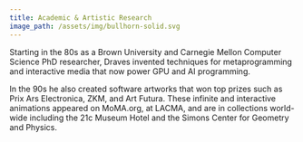 ```yaml
---
title: Academic & Artistic Research
image_path: /assets/img/bullhorn-solid.svg
---
```


<p>Starting in the 80s as a Brown University and Carnegie Mellon Computer Science PhD researcher, Draves invented techniques for metaprogramming and interactive media that now power GPU and AI programming.</p>
<p>In the 90s he also created software artworks that won top prizes such as Prix Ars Electronica, ZKM, and Art Futura. These infinite and interactive animations appeared on MoMA.org, at LACMA, and are in collections world-wide including the 21c Museum Hotel and the Simons Center for Geometry and Physics.</p>
